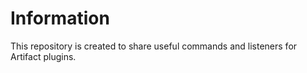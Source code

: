 # Information

This repository is created to share useful commands and listeners for Artifact plugins.

